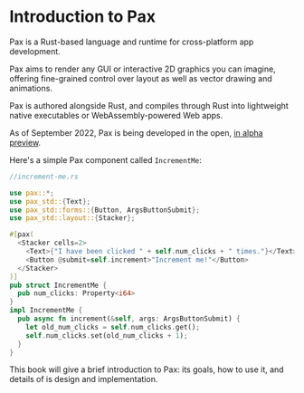 # Introduction to Pax

Pax is a Rust-based language and runtime for cross-platform app development.

Pax aims to render any GUI or interactive 2D graphics you can imagine, offering fine-grained control over layout as well as vector drawing and animations.

Pax is authored alongside Rust, and compiles through Rust into lightweight native executables or WebAssembly-powered Web apps.

As of September 2022, Pax is being developed in the open, [in alpha preview](./status-sept-2022.md).  

Here's a simple Pax component called `IncrementMe`:

```rust
//increment-me.rs

use pax::*;
use pax_std::{Text};
use pax_std::forms::{Button, ArgsButtonSubmit};
use pax_std::layout::{Stacker};

#[pax(
  <Stacker cells=2>
    <Text>{"I have been clicked " + self.num_clicks + " times."}</Text>
    <Button @submit=self.increment>"Increment me!"</Button>
  </Stacker>
)] 
pub struct IncrementMe {
  pub num_clicks: Property<i64>
}
impl IncrementMe {
  pub async fn increment(&self, args: ArgsButtonSubmit) {
    let old_num_clicks = self.num_clicks.get();
    self.num_clicks.set(old_num_clicks + 1);
  }
}

```

This book will give a brief introduction to Pax: its goals, how to use it, and details of is design and implementation.
